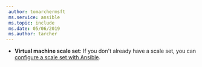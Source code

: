 ```yaml
---
 author: tomarchermsft
 ms.service: ansible
 ms.topic: include
 ms.date: 05/06/2019
 ms.author: tarcher
---
```


- **Virtual machine scale set**: If you don't already have a scale set, you can [configure a scale set with Ansible](../articles/ansible/vm-scale-set-configure.md).